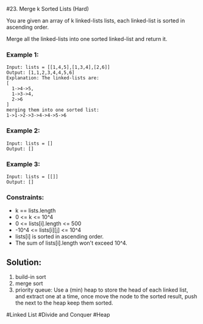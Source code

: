 #23. Merge k Sorted Lists (Hard)

You are given an array of k linked-lists lists, each linked-list is sorted in ascending order.

Merge all the linked-lists into one sorted linked-list and return it.

### Example 1:

```
Input: lists = [[1,4,5],[1,3,4],[2,6]]
Output: [1,1,2,3,4,4,5,6]
Explanation: The linked-lists are:
[
  1->4->5,
  1->3->4,
  2->6
]
merging them into one sorted list:
1->1->2->3->4->4->5->6
```

### Example 2:

```
Input: lists = []
Output: []
```

### Example 3:

```
Input: lists = [[]]
Output: []
```

### Constraints:

- k == lists.length
- 0 <= k <= 10^4
- 0 <= lists[i].length <= 500
- -10^4 <= lists[i][j] <= 10^4
- lists[i] is sorted in ascending order.
- The sum of lists[i].length won't exceed 10^4.

## Solution:

1. build-in sort
2. merge sort
3. priority queue: Use a (min) heap to store the head of each linked list, and extract one at a time, once move the node to the sorted result, push the next to the heap keep them sorted.

#Linked List #Divide and Conquer #Heap

